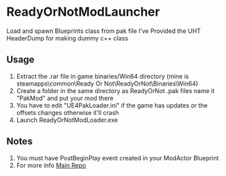 # ReadyOrNotModLauncher
Load and spawn Blueprints class from pak file
I've Provided the UHT HeaderDump for making dummy c++ class
## Usage
1. Extract the .rar file in game binaries/Win64 directory (mine is steamapps\common\Ready Or Not\ReadyOrNot\Binaries\Win64)
2. Create a folder in the same directory as ReadyOrNot .pak files name it "PakMod" and put your mod there
3. You have to edit "UE4PakLoader.ini" if the game has updates or the offsets changes otherwise it'll crash 
4. Launch ReadyOrNotModLoader.exe

## Notes
1. You must have PostBeginPlay event created in your ModActor Blueprint
2. For more info [Main Repo](https://github.com/patrickBakin/UE4BPLoader)
